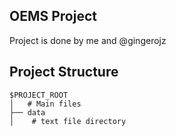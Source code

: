 ## OEMS Project

Project is done by me and @gingerojz

## Project Structure
```
$PROJECT_ROOT
│   # Main files
├── data 
│    # text file directory
```
